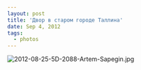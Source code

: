 ```yaml
---
layout: post
title: 'Двор в старом городе Таллина'
date: Sep 4, 2012
tags:
  - photos
---
```


![2012-08-25-5D-2088-Artem-Sapegin.jpg](photo://61)
